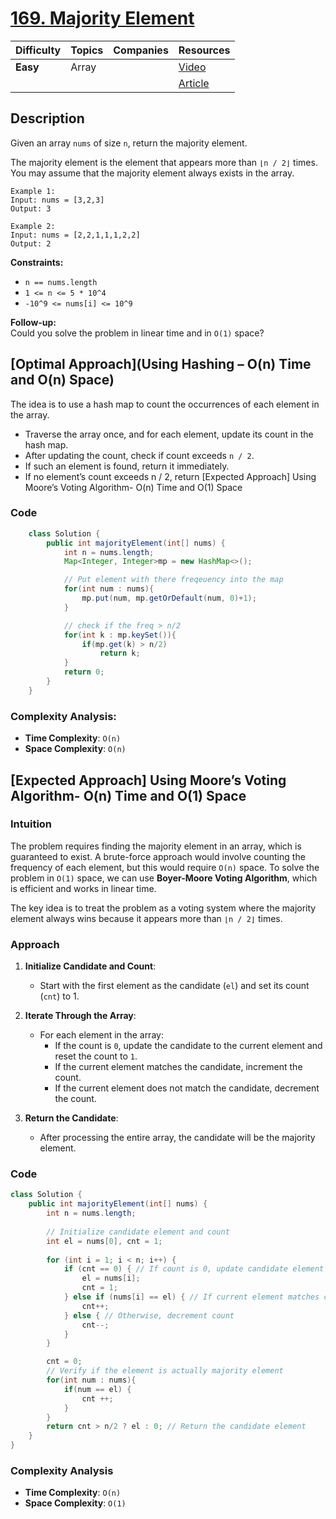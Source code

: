 # [169. Majority Element](https://leetcode.com/problems/majority-element/description/)

| Difficulty| Topics    | Companies | Resources                                                  |
|-----------|-----------|-----------|------------------------------------------------------------|
| **Easy**  | Array     |           | [Video](https://youtu.be/nP_ns3uSh80?si=_pIxqBJmtg_LpBfn)  |
|           |           |           | [Article](https://www.geeksforgeeks.org/majority-element/) |

## Description
Given an array `nums` of size `n`, return the majority element.

The majority element is the element that appears more than `⌊n / 2⌋` times. You may assume that the majority element always exists in the array.

```
Example 1:
Input: nums = [3,2,3]
Output: 3

Example 2:
Input: nums = [2,2,1,1,1,2,2]
Output: 2
```

**Constraints:**
- `n == nums.length`
- `1 <= n <= 5 * 10^4`
- `-10^9 <= nums[i] <= 10^9`


**Follow-up:**  
Could you solve the problem in linear time and in `O(1)` space?


## [Optimal Approach](Using Hashing – O(n) Time and O(n) Space)

The idea is to use a hash map to count the occurrences of each element in the array. 

* Traverse the array once, and for each element, update its count in the hash map.
* After updating the count, check if count exceeds `n / 2`.
* If such an element is found, return it immediately.
* If no element’s count exceeds n / 2, return [Expected Approach] Using Moore’s Voting Algorithm- O(n) Time and O(1) Space

### Code
``` java
    class Solution {
        public int majorityElement(int[] nums) {
            int n = nums.length;
            Map<Integer, Integer>mp = new HashMap<>();

            // Put element with there freqeuency into the map
            for(int num : nums){
                mp.put(num, mp.getOrDefault(num, 0)+1);
            }

            // check if the freq > n/2
            for(int k : mp.keySet()){
                if(mp.get(k) > n/2) 
                    return k;
            }
            return 0; 
        }
    }
```

### **Complexity Analysis:**

- **Time Complexity**: `O(n)`  
- **Space Complexity**: `O(n)`  


## [Expected Approach] Using Moore’s Voting Algorithm- O(n) Time and O(1) Space

### **Intuition**

The problem requires finding the majority element in an array, which is guaranteed to exist. A brute-force approach would involve counting the frequency of each element, but this would require `O(n)` space. To solve the problem in `O(1)` space, we can use **Boyer-Moore Voting Algorithm**, which is efficient and works in linear time.

The key idea is to treat the problem as a voting system where the majority element always wins because it appears more than `⌊n / 2⌋` times.

### **Approach**

1. **Initialize Candidate and Count**:
   - Start with the first element as the candidate (`el`) and set its count (`cnt`) to 1.

2. **Iterate Through the Array**:
   - For each element in the array:
     - If the count is `0`, update the candidate to the current element and reset the count to `1`.
     - If the current element matches the candidate, increment the count.
     - If the current element does not match the candidate, decrement the count.

3. **Return the Candidate**:
   - After processing the entire array, the candidate will be the majority element.


### **Code**
```java
class Solution {
    public int majorityElement(int[] nums) {
        int n = nums.length;
        
        // Initialize candidate element and count
        int el = nums[0], cnt = 1; 
        
        for (int i = 1; i < n; i++) {
            if (cnt == 0) { // If count is 0, update candidate element
                el = nums[i];
                cnt = 1;
            } else if (nums[i] == el) { // If current element matches candidate, increment count
                cnt++;
            } else { // Otherwise, decrement count
                cnt--;
            }
        }

        cnt = 0; 
        // Verify if the element is actually majority element
        for(int num : nums){
            if(num == el) {
                cnt ++;
            }
        }
        return cnt > n/2 ? el : 0; // Return the candidate element
    }
}
```
### **Complexity Analysis**

- **Time Complexity**: `O(n)`  
- **Space Complexity**: `O(1)`  
